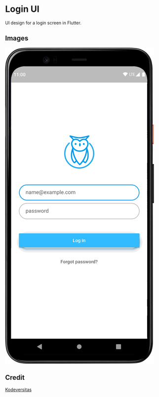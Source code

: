 # Login UI

UI design for a login screen in Flutter.

## Images
![](screenshots/login-ui.png)

## Credit
[Kodeversitas](https://www.youtube.com/channel/UC8NPPg1T8DUQWbB5UFkpxgg)